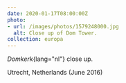 ```yaml
---
date: 2020-01-17T08:00:00Z
photo:
- url: /images/photos/1579248000.jpg
  alt: Close up of Dom Tower.
collection: europa
---
```

*Domkerk*{lang="nl"} close up.

Utrecht, Netherlands (June 2016)
